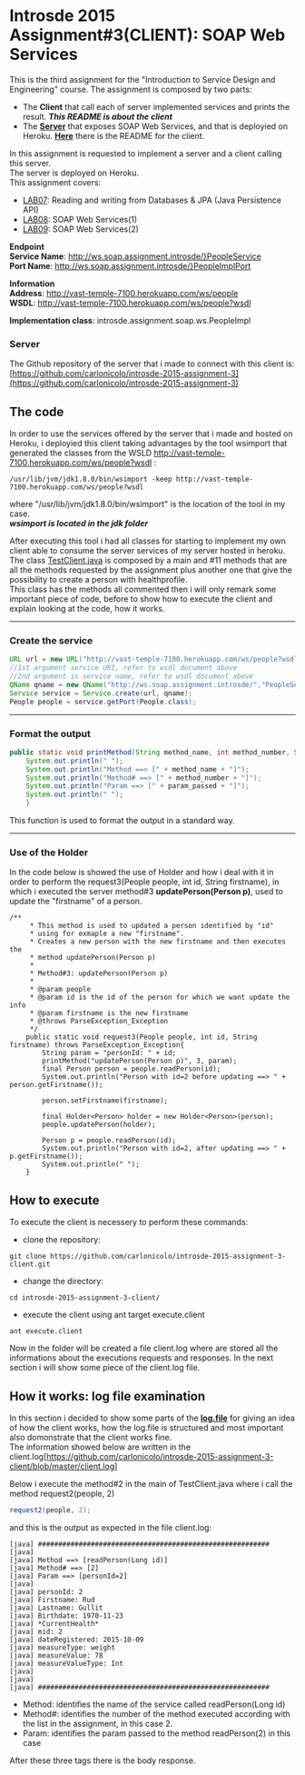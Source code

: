 # Introsde 2015 Assignment#3(CLIENT): SOAP Web Services
This is the third assignment for the "Introduction to Service Design and Engineering" course. The assignment is composed by two parts:
* The **Client** that call each of server implemented services and prints the result. ***This README is about the client***   
* The [**Server**](https://github.com/carlonicolo/introsde-2015-assignment-3) that exposes SOAP Web Services, and that is deployied on Heroku. [**Here**](https://github.com/carlonicolo/introsde-2015-assignment-3/blob/master/README.md) there is the README for the client.

In this assignment is requested to implement a server and a client calling this server. </br>
The server is deployed on Heroku.</br>
This assignment covers:
* [LAB07](https://github.com/IntroSDE/lab07): Reading and writing from Databases & JPA (Java Persistence API)
* [LAB08](https://github.com/IntroSDE/lab08): SOAP Web Services(1)
* [LAB09](https://github.com/IntroSDE/lab09): SOAP Web Services(2)



**Endpoint** </br>
**Service Name**:  http://ws.soap.assignment.introsde/}PeopleService </br> 
**Port Name**: http://ws.soap.assignment.introsde/}PeopleImplPort  </br>

**Information** </br>
**Address**: http://vast-temple-7100.herokuapp.com/ws/people </br>
**WSDL**: http://vast-temple-7100.herokuapp.com/ws/people?wsdl </br>

**Implementation class**: introsde.assignment.soap.ws.PeopleImpl

### Server
The Github repository of the server that i made to connect with this client is: [https://github.com/carlonicolo/introsde-2015-assignment-3](https://github.com/carlonicolo/introsde-2015-assignment-3)


## The code
In order to use the services offered by the server that i made and hosted on Heroku, i deployied this client taking advantages by the tool wsimport
that generated the classes from the WSLD http://vast-temple-7100.herokuapp.com/ws/people?wsdl :
```
/usr/lib/jvm/jdk1.8.0/bin/wsimport -keep http://vast-temple-7100.herokuapp.com/ws/people?wsdl
```
where "/usr/lib/jvm/jdk1.8.0/bin/wsimport" is the location of the tool in my case. </br>
***wsimport is located in the jdk folder***

After executing this tool i had all classes for starting to implement my own client able to consume the server services of my server hosted in heroku.</br>
The class [TestClient.java](https://github.com/carlonicolo/introsde-2015-assignment-3-client/blob/master/src/client/TestClient.java) is composed by a main and #11 methods that are all the methods requested by the assignment plus another one that give the possibility to create a person with healthprofile. </br>
This class has the methods all commented then i will only remark some important piece of code, before to show how to execute the client and explain looking at the code, how it works.

---
### Create the service
```java
URL url = new URL("http://vast-temple-7100.herokuapp.com/ws/people?wsdl");
//1st argument service URI, refer to wsdl document above
//2nd argument is service name, refer to wsdl document above
QName qname = new QName("http://ws.soap.assignment.introsde/","PeopleService");
Service service = Service.create(url, qname);
People people = service.getPort(People.class);
```
---
### Format the output
```java
public static void printMethod(String method_name, int method_number, String param_passed){
    System.out.println(" ");
    System.out.println("Method ==> [" + method_name + "]");
    System.out.println("Method# ==> [" + method_number + "]");
    System.out.println("Param ==> [" + param_passed + "]");
    System.out.println(" ");
    }
```
This function is used to format the output in a standard way.

---

### Use of the Holder
In the code below is showed the use of Holder and how i deal with it in order to perform the request3(People people, int id, String firstname), in which i executed the server method#3 **updatePerson(Person p)**, used to update the "firstname" of a person.

```
/**
     * This method is used to updated a person identified by "id"
     * using for exmaple a new "firstname".
     * Creates a new person with the new firstname and then executes the
     * method updatePerson(Person p)
     * 
     * Method#3: updatePerson(Person p)
     * 
     * @param people
     * @param id is the id of the person for which we want update the info
     * @param firstname is the new firstname
     * @throws ParseException_Exception
     */
    public static void request3(People people, int id, String firstname) throws ParseException_Exception{
    	String param = "personId: " + id; 
    	printMethod("updatePerson(Person p)", 3, param);
    	final Person person = people.readPerson(id);
        System.out.println("Person with id=2 before updating ==> " + person.getFirstname());
        
        person.setFirstname(firstname);

        final Holder<Person> holder = new Holder<Person>(person);
        people.updatePerson(holder);
        
        Person p = people.readPerson(id);
        System.out.println("Person with id=2, after updating ==> " + p.getFirstname());
        System.out.println(" ");
    }
```

## How to execute
To execute the client is necessery to perform these commands:
* clone the repository:
```
git clone https://github.com/carlonicolo/introsde-2015-assignment-3-client.git
```

* change the directory:
```
cd introsde-2015-assignment-3-client/
```

* execute the client using ant target execute.client
```
ant execute.client
```

Now in the folder will be created a file client.log where are stored all the informations about the executions requests and responses.
In the next section i will show some piece of the client.log file.


## How it works: log file examination
In this section i decided to show some parts of the [**log.file**](https://github.com/carlonicolo/introsde-2015-assignment-3-client/blob/master/client.log) for giving an idea of how the client works, how the log.file is structured and most important also domonstrate that the client works fine.</br>
The information showed below are written in the client.log[https://github.com/carlonicolo/introsde-2015-assignment-3-client/blob/master/client.log]

Below i execute the method#2 in the main of TestClient.java where i call the method request2(people, 2)

```java
request2(people, 2);
``` 

and this is the output as expected in the file client.log:

```
[java] #########################################################
[java]  
[java] Method ==> [readPerson(Long id)]
[java] Method# ==> [2]
[java] Param ==> [personId=2]
[java]  
[java] personId: 2
[java] Firstname: Rud
[java] Lastname: Gullit
[java] Birthdate: 1970-11-23
[java] *CurrentHealth*
[java] mid: 2
[java] dateRegistered: 2015-10-09
[java] measureType: weight
[java] measureValue: 78
[java] measureValueType: Int
[java]  
[java]  
[java] #########################################################
```

* Method: identifies the name of the service called readPerson(Long id)
* Method#: identifies the number of the method executed according with the list in the assignment, in this case 2.
* Param: identifies the param passed to the method readPerson(2) in this case

After these three tags there is the body response.
